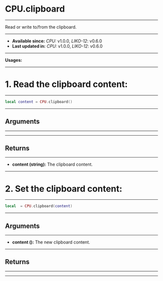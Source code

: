 # CPU.clipboard
---

Read or write to/from the clipboard.

---

* **Available since:** _CPU:_ v1.0.0, _LIKO-12_: v0.6.0
* **Last updated in:** _CPU:_ v1.0.0, _LIKO-12_: v0.6.0

---

**Usages:**

---

# 1. Read the clipboard content:
---

```lua
local content = CPU.clipboard()
```


---
## Arguments
---



---
## Returns
---

* **content (string):** The clipboard content.

---

# 2. Set the clipboard content:
---

```lua
local  = CPU.clipboard(content)
```


---
## Arguments
---

* **content ():** The new clipboard content.


---
## Returns
---


---